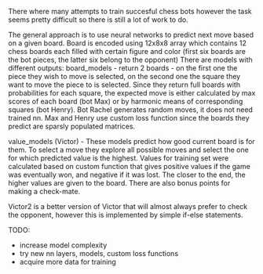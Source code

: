 There where many attempts to train succesful chess bots however the task seems pretty difficult so there is still a lot of work to do.

The general approach is to use neural networks to predict next move based on a given board.
Board is encoded using 12x8x8 array which contains 12 chess boards each filled with certain figure and color (first six boards are the bot pieces, the latter six belong to the opponent)
There are models with different outputs:
  board_models - return 2 boards - on the first one the piece they wish to move is selected, on the second one the square they want to move the piece to is selected.
    Since they return full boards with probabilities for each square, the expected move is either calculated by max scores of each board (bot Max) or by harmonic means of corresponding squares (bot Henry).
    Bot Rachel generates random moves, it does not need trained nn.
    Max and Henry use custom loss function since the boards they predict are sparsly populated matrices.

  value_models (Victor) - These models predict how good current board is for them. To select a move they explore all possible moves and select the one for which predicted value is the highest.
  Values for training set were calculated based on custom function that gives positive values if the game was eventually won, and negative if it was lost. The closer to the end, the higher values are given to the board. 
  There are also bonus points for making a check-mate.

  Victor2 is a better version of Victor that will almost always prefer to check the opponent, however this is implemented by simple if-else statements.


TODO:
  - increase model complexity
  - try new nn layers, models, custom loss functions
  - acquire more data for training

